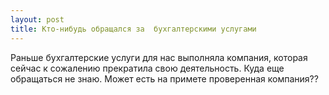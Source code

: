 ```yaml
---
layout: post 
title: Кто-нибудь обращался за  бухгалтерскими услугами 
--- 
```

Раньше бухгалтерские услуги для нас выполняла компания, которая сейчас к сожалению прекратила свою деятельность. Куда еще обращаться не знаю. Может есть на примете проверенная компания??
